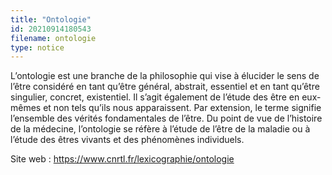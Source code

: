 ```yaml
---
title: "Ontologie"
id: 20210914180543
filename: ontologie
type: notice
---
```


L’ontologie est une branche de la philosophie qui vise à élucider le sens de l’être considéré en tant qu’être général, abstrait, essentiel et en tant qu’être singulier, concret, existentiel. Il s’agit également de l’étude des être en eux-mêmes et non tels qu’ils nous apparaissent. 
Par extension, le terme signifie l’ensemble des vérités fondamentales de l’être. Du point de vue de l’histoire de la médecine, l’ontologie se réfère à l’étude de l’être de la maladie ou à l’étude des êtres vivants et des phénomènes individuels.

Site web : <https://www.cnrtl.fr/lexicographie/ontologie>

